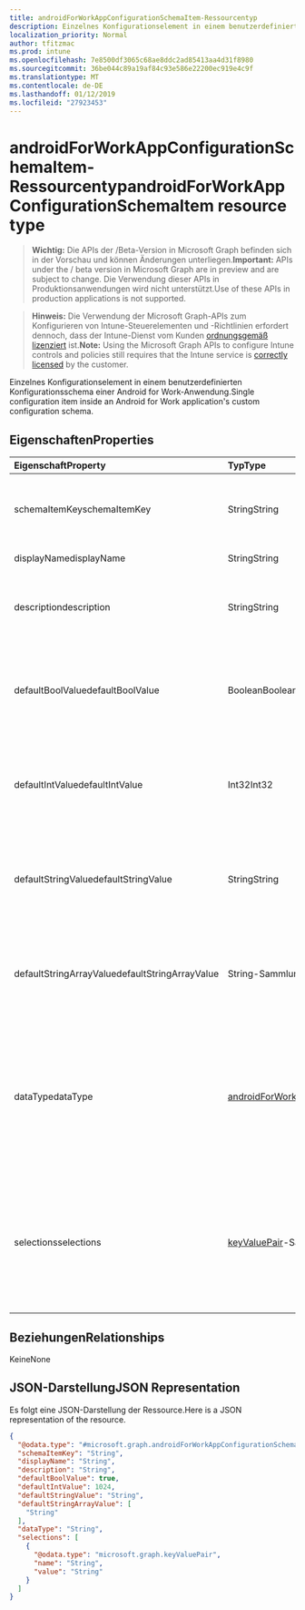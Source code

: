 ```yaml
---
title: androidForWorkAppConfigurationSchemaItem-Ressourcentyp
description: Einzelnes Konfigurationselement in einem benutzerdefinierten Konfigurationsschema einer Android for Work-Anwendung.
localization_priority: Normal
author: tfitzmac
ms.prod: intune
ms.openlocfilehash: 7e8500df3065c68ae8ddc2ad85413aa4d31f8980
ms.sourcegitcommit: 36be044c89a19af84c93e586e22200ec919e4c9f
ms.translationtype: MT
ms.contentlocale: de-DE
ms.lasthandoff: 01/12/2019
ms.locfileid: "27923453"
---
```

# <a name="androidforworkappconfigurationschemaitem-resource-type"></a><span data-ttu-id="42f54-103">androidForWorkAppConfigurationSchemaItem-Ressourcentyp</span><span class="sxs-lookup"><span data-stu-id="42f54-103">androidForWorkAppConfigurationSchemaItem resource type</span></span>

> <span data-ttu-id="42f54-104">**Wichtig:** Die APIs der /Beta-Version in Microsoft Graph befinden sich in der Vorschau und können Änderungen unterliegen.</span><span class="sxs-lookup"><span data-stu-id="42f54-104">**Important:** APIs under the / beta version in Microsoft Graph are in preview and are subject to change.</span></span> <span data-ttu-id="42f54-105">Die Verwendung dieser APIs in Produktionsanwendungen wird nicht unterstützt.</span><span class="sxs-lookup"><span data-stu-id="42f54-105">Use of these APIs in production applications is not supported.</span></span>

> <span data-ttu-id="42f54-106">**Hinweis:** Die Verwendung der Microsoft Graph-APIs zum Konfigurieren von Intune-Steuerelementen und -Richtlinien erfordert dennoch, dass der Intune-Dienst vom Kunden [ordnungsgemäß lizenziert](https://go.microsoft.com/fwlink/?linkid=839381) ist.</span><span class="sxs-lookup"><span data-stu-id="42f54-106">**Note:** Using the Microsoft Graph APIs to configure Intune controls and policies still requires that the Intune service is [correctly licensed](https://go.microsoft.com/fwlink/?linkid=839381) by the customer.</span></span>

<span data-ttu-id="42f54-107">Einzelnes Konfigurationselement in einem benutzerdefinierten Konfigurationsschema einer Android for Work-Anwendung.</span><span class="sxs-lookup"><span data-stu-id="42f54-107">Single configuration item inside an Android for Work application's custom configuration schema.</span></span>
## <a name="properties"></a><span data-ttu-id="42f54-108">Eigenschaften</span><span class="sxs-lookup"><span data-stu-id="42f54-108">Properties</span></span>
|<span data-ttu-id="42f54-109">Eigenschaft</span><span class="sxs-lookup"><span data-stu-id="42f54-109">Property</span></span>|<span data-ttu-id="42f54-110">Typ</span><span class="sxs-lookup"><span data-stu-id="42f54-110">Type</span></span>|<span data-ttu-id="42f54-111">Beschreibung</span><span class="sxs-lookup"><span data-stu-id="42f54-111">Description</span></span>|
|:---|:---|:---|
|<span data-ttu-id="42f54-112">schemaItemKey</span><span class="sxs-lookup"><span data-stu-id="42f54-112">schemaItemKey</span></span>|<span data-ttu-id="42f54-113">String</span><span class="sxs-lookup"><span data-stu-id="42f54-113">String</span></span>|<span data-ttu-id="42f54-114">Eindeutiger Schlüssel, mit dem die Anwendung das Element identifiziert.</span><span class="sxs-lookup"><span data-stu-id="42f54-114">Unique key the application uses to identify the item</span></span>|
|<span data-ttu-id="42f54-115">displayName</span><span class="sxs-lookup"><span data-stu-id="42f54-115">displayName</span></span>|<span data-ttu-id="42f54-116">String</span><span class="sxs-lookup"><span data-stu-id="42f54-116">String</span></span>|<span data-ttu-id="42f54-117">Lesbarer Name</span><span class="sxs-lookup"><span data-stu-id="42f54-117">Human readable name</span></span>|
|<span data-ttu-id="42f54-118">description</span><span class="sxs-lookup"><span data-stu-id="42f54-118">description</span></span>|<span data-ttu-id="42f54-119">String</span><span class="sxs-lookup"><span data-stu-id="42f54-119">String</span></span>|<span data-ttu-id="42f54-120">Beschreibung dessen, was das Element innerhalb der Anwendung steuert.</span><span class="sxs-lookup"><span data-stu-id="42f54-120">Description of what the item controls within the application</span></span>|
|<span data-ttu-id="42f54-121">defaultBoolValue</span><span class="sxs-lookup"><span data-stu-id="42f54-121">defaultBoolValue</span></span>|<span data-ttu-id="42f54-122">Boolean</span><span class="sxs-lookup"><span data-stu-id="42f54-122">Boolean</span></span>|<span data-ttu-id="42f54-123">Standardwert für boolesche Elemente, wenn vom App-Entwickler angegeben.</span><span class="sxs-lookup"><span data-stu-id="42f54-123">Default value for boolean type items, if specified by the app developer</span></span>|
|<span data-ttu-id="42f54-124">defaultIntValue</span><span class="sxs-lookup"><span data-stu-id="42f54-124">defaultIntValue</span></span>|<span data-ttu-id="42f54-125">Int32</span><span class="sxs-lookup"><span data-stu-id="42f54-125">Int32</span></span>|<span data-ttu-id="42f54-126">Standardwert für Elemente vom Typ Integer, wenn vom App-Entwickler angegeben.</span><span class="sxs-lookup"><span data-stu-id="42f54-126">Default value for integer type items, if specified by the app developer</span></span>|
|<span data-ttu-id="42f54-127">defaultStringValue</span><span class="sxs-lookup"><span data-stu-id="42f54-127">defaultStringValue</span></span>|<span data-ttu-id="42f54-128">String</span><span class="sxs-lookup"><span data-stu-id="42f54-128">String</span></span>|<span data-ttu-id="42f54-129">Standardwert für Elemente vom Typ String, wenn vom App-Entwickler angegeben.</span><span class="sxs-lookup"><span data-stu-id="42f54-129">Default value for string type items, if specified by the app developer</span></span>|
|<span data-ttu-id="42f54-130">defaultStringArrayValue</span><span class="sxs-lookup"><span data-stu-id="42f54-130">defaultStringArrayValue</span></span>|<span data-ttu-id="42f54-131">String-Sammlung</span><span class="sxs-lookup"><span data-stu-id="42f54-131">String collection</span></span>|<span data-ttu-id="42f54-132">Standardwert für Elemente vom Typ String-Array, wenn vom App-Entwickler angegeben.</span><span class="sxs-lookup"><span data-stu-id="42f54-132">Default value for string array type items, if specified by the app developer</span></span>|
|<span data-ttu-id="42f54-133">dataType</span><span class="sxs-lookup"><span data-stu-id="42f54-133">dataType</span></span>|[<span data-ttu-id="42f54-134">androidForWorkAppConfigurationSchemaItemDataType</span><span class="sxs-lookup"><span data-stu-id="42f54-134">androidForWorkAppConfigurationSchemaItemDataType</span></span>](../resources/intune-androidforwork-androidforworkappconfigurationschemaitemdatatype.md)|<span data-ttu-id="42f54-135">Der Typ der Wert, den dieses Element beschreibt.</span><span class="sxs-lookup"><span data-stu-id="42f54-135">The type of value this item describes.</span></span> <span data-ttu-id="42f54-136">Mögliche Werte sind: `bool`, `integer`, `string`, `choice`, `multiselect`, `bundle`, `bundleArray` und `hidden`.</span><span class="sxs-lookup"><span data-stu-id="42f54-136">Possible values are: `bool`, `integer`, `string`, `choice`, `multiselect`, `bundle`, `bundleArray`, `hidden`.</span></span>|
|<span data-ttu-id="42f54-137">selections</span><span class="sxs-lookup"><span data-stu-id="42f54-137">selections</span></span>|<span data-ttu-id="42f54-138">[keyValuePair](../resources/intune-shared-keyvaluepair.md)-Sammlung</span><span class="sxs-lookup"><span data-stu-id="42f54-138">[keyValuePair](../resources/intune-shared-keyvaluepair.md) collection</span></span>|<span data-ttu-id="42f54-139">Liste lesbarer Name-Wert-Paare für die gültigen Werte, die für dieses Element festgelegt werden können (nur Choice- und Multiselect-Elemente)</span><span class="sxs-lookup"><span data-stu-id="42f54-139">List of human readable name/value pairs for the valid values that can be set for this item (Choice and Multiselect items only)</span></span>|

## <a name="relationships"></a><span data-ttu-id="42f54-140">Beziehungen</span><span class="sxs-lookup"><span data-stu-id="42f54-140">Relationships</span></span>
<span data-ttu-id="42f54-141">Keine</span><span class="sxs-lookup"><span data-stu-id="42f54-141">None</span></span>
## <a name="json-representation"></a><span data-ttu-id="42f54-142">JSON-Darstellung</span><span class="sxs-lookup"><span data-stu-id="42f54-142">JSON Representation</span></span>
<span data-ttu-id="42f54-143">Es folgt eine JSON-Darstellung der Ressource.</span><span class="sxs-lookup"><span data-stu-id="42f54-143">Here is a JSON representation of the resource.</span></span>
<!-- {
  "blockType": "resource",
  "@odata.type": "microsoft.graph.androidForWorkAppConfigurationSchemaItem"
}
-->
``` json
{
  "@odata.type": "#microsoft.graph.androidForWorkAppConfigurationSchemaItem",
  "schemaItemKey": "String",
  "displayName": "String",
  "description": "String",
  "defaultBoolValue": true,
  "defaultIntValue": 1024,
  "defaultStringValue": "String",
  "defaultStringArrayValue": [
    "String"
  ],
  "dataType": "String",
  "selections": [
    {
      "@odata.type": "microsoft.graph.keyValuePair",
      "name": "String",
      "value": "String"
    }
  ]
}
```





